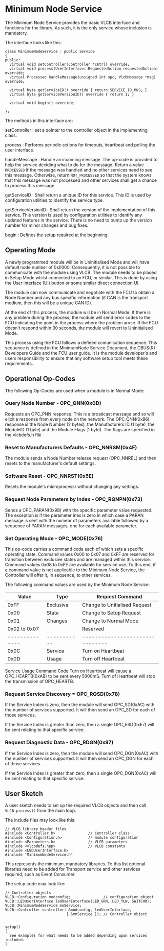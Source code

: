 # Minimum Node Service

The Minimum Node Service provides the basic VLCB interface and functions for the library. As such,
it is the only service whose inclusion is mandatory.

The interface looks like this:
```
class MinimumNodeService : public Service
{
public:
  virtual void setController(Controller *cntrl) override;
  virtual void process(UserInterface::RequestedAction requestedAction) override; 
  virtual Processed handleMessage(unsigned int opc, VlcbMessage *msg) override;

  virtual byte getServiceID() override { return SERVICE_ID_MNS; }
  virtual byte getServiceVersionID() override { return 1; }
  
  virtual void begin() override;
  
};
```

The methods in this interface are:

setController
: set a pointer to the controller object in the implementing class.

process
: Performs periodic actions for timeouts, heartbeat and polling the user interface.

handleMessage
: Handle an incoming message.
The op-code is provided to help the service deciding what to do for the message.
Return a value ```PROCESSED``` if the message was handled and no other services need
to see this message. 
Otherwise, return ```NOT_PROCESSED``` so that the system knows that this message was not
processed and other services shall get a chance to process this message.

getServiceID
: Shall return a unique ID for this service.
This ID is used by configuration utilities to identify the service type.

getServiceVersionID
: Shall return the version of the implementation of this service.
This version is used by configuration utilities to identify any updated features in the
service. 
There is no need to bump up the version number for minor changes and bug fixes.

begin
: Defines the setup required at the beginning. 

## Operating Mode

A newly programmed module will be in Uninitialised Mode and will have default node number of 0x0000.
Consequently, it is not possible to communicate with the module using VLCB. The module needs to be 
placed in Setup Mode whilst connected to an FCU, or similar. This is done by using the User 
Interface (UI) button or some similar direct connection UI.

The module can now communicate and negotiate with the FCU to obtain a Node Number and any bus 
specific information (if CAN is the transport medium, then this will be a unique CAN ID).

At the end of this process, the module will be in Normal Mode. If there is any problem during the
process, the module will send error codes to the FCU indicating the point in the process where the
problem arose.  If the FCU doesn't respond within 30 seconds, the module will revert to
Uninitialised Mode. 

This process using the FCU follows a defined comunication sequence. This sequence is defined in
the MinimumNode Service Document, the CBUS(R) Developers Guide and the FCU user guide.  It is the
module developer's and users responsibility to ensure that any software setup tool meets these
requirements.

## Operational Op-Codes

The following Op-Codes are used when a module is in Normal Mode:

### Query Node Number - OPC_QNN(0x0D)

Requests an OPC_PNN response.  This is a broadcast message and so will elicit a response from
every node on the network.  The OPC_QNN(0xB6) response is the Node Number (2 bytes), 
the Manufacturers ID (1 byte), the ModuleID )1 byte) and the Module Flags (1 byte).  The flags
are specified in the vlcbdefs.h file

### Reset to Manufacturers Defaults - OPC_NNRSM(0x4F)

The module sends a Node Number release request (OPC_NNREL) and then resets to the 
manufacturer's default settings.

### Software Reset - OPC_NNRST(0x5E)

Resets the module's microprocessr without changing any settings.

### Request Node Parameters by Index - OPC_RQNPN(0x73)

Sends a OPC_PARAN(0x9B) with the specific parameter value requested.  The exception is
if the parameter inex is zero in which case a PARAN message is sent with the numebr of 
parameters available followed by a sequence of PARAN messages, one for each available
parameter.

### Set Operating Mode - OPC_MODE(0x76)

This op-code carries a command code each of which sets a specific operating state.
Command values 0x00 to 0x07 and 0xFF are reserved for transition between exclusive states
and are managed within this service. Command values 0x08 to 0xFE are available for service
use. To this end, if a command value is not applicable to the Minimum Node Service, the 
Controller will offer it, in sequence, to other services.

The following command values are used by the Minimum Node Service:

|    Value     |   Type    |        Request Command        |
|--------------|-----------|-------------------------------|
|    0xFF      | Exclusive | Change to Unitialised Request |
|    0x00      | State     | Change to Setup Request       |
|    0x01      | Changes   | Change to Normal Mode         |
| 0x02 to 0x07 |           | Reserved                      |
|--------------|-----------|-------------------------------|
|    0x0C      | Service   | Turn on Heartbeat             |
|    0x0D      | Usage     | Turn off Heartbeat            |

Service Usage Command Code Turn on Heartbeat will cause a OPC_HEARTB(0xAB) to be sent every
5000mS.  Turn of Heartbeat will stop the transmission of OPC_HEARTB.

### Request Service Discovery = OPC_RQSD(0x78)

If the Service Index is zero, then the module will send OPC_SD(0xAC) with the number of 
services supported.  It will then send an OPC_SD for each of those services.

If the Service Index is greater than zero, then a single OPC_ESD(0xE7) will be sent relating
to that specific service.

### Request Diagnostic Data - OPC_RDGN(0x87)

If the Service Index is zero, then the module will send OPC_DGN(0xAC) with the number of 
services supported.  It will then send an OPC_DGN for each of those services.

If the Service Index is greater than zero, then a single OPC_DGN(0xAC) will be sent relating
to that specific service.

## User Sketch

A user sketch needs to set up the required VLCB objects and then call ```VLCB.process()``` from 
the main loop.

The include files may look like this:
```
// VLCB library header files
#include <Controller.h>               // Controller class
#include <Configuration.h>            // module configuration
#include <Parameters.h>               // VLCB parameters
#include <vlcbdefs.hpp>               // VLCB constants
#include <LEDUserInterface.h>
#include "MinimumNodeService.h"
```
This represents the minimum, mandatory libraries.  To this list optional libraries need to be
added for Transport service and other services required, such as Event Consumer.

The setup code may look like:
```
// Controller objects
VLCB::Configuration modconfig;               // configuration object
VLCB::LEDUserInterface ledUserInterface(LED_GRN, LED_YLW, SWITCH0);
VLCB::MinimumNodeService mnService;
VLCB::Controller controller( &modconfig, ledUserInterface,
                            { &mnService }); // Controller object


setup()
{
  See examples for what needs to be added depending upon services included.
}
```